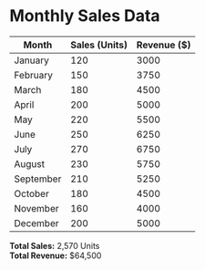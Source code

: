 # Monthly Sales Data

| Month       | Sales (Units) | Revenue ($) |
|--------------|---------------|-------------|
| January      | 120           | 3000        |
| February     | 150           | 3750        |
| March        | 180           | 4500        |
| April        | 200           | 5000        |
| May          | 220           | 5500        |
| June         | 250           | 6250        |
| July         | 270           | 6750        |
| August       | 230           | 5750        |
| September    | 210           | 5250        |
| October      | 180           | 4500        |
| November     | 160           | 4000        |
| December     | 200           | 5000        |

**Total Sales:** 2,570 Units  
**Total Revenue:** $64,500
